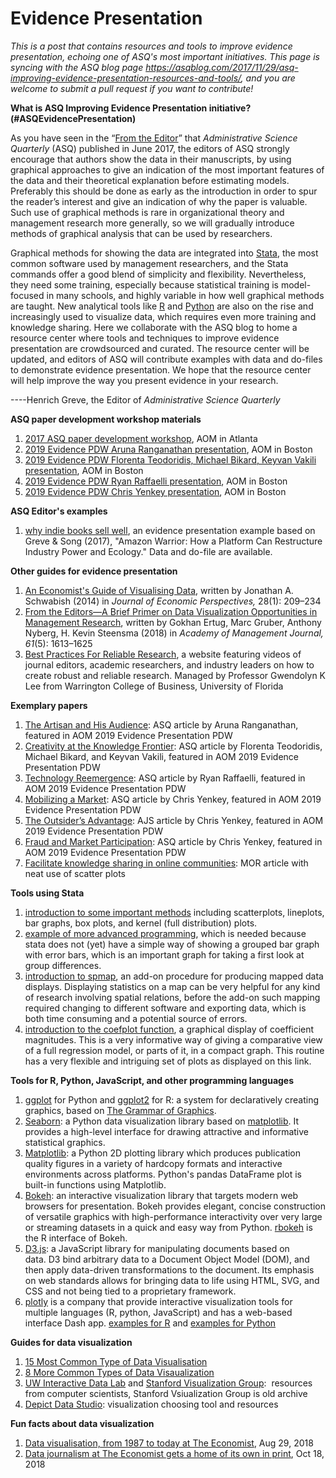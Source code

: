 # Evidence Presentation
<em>This is a post that contains resources and tools to improve evidence presentation, echoing one of ASQ's most important initiatives. This page is syncing with the ASQ blog page https://asqblog.com/2017/11/29/asq-improving-evidence-presentation-resources-and-tools/, and you are welcome to submit a pull request if you want to contribute! </em>

<strong>What is ASQ Improving Evidence Presentation initiative?(#ASQEvidencePresentation)</strong>

As you have seen in the “<a href="http://journals.sagepub.com/doi/full/10.1177/0001839217707199">From the Editor</a>” that <em>Administrative Science Quarterly</em> (ASQ) published in June 2017, the editors of ASQ strongly encourage that authors show the data in their manuscripts, by using graphical approaches to give an indication of the most important features of the data and their theoretical explanation before estimating models. Preferably this should be done as early as the introduction in order to spur the reader’s interest and give an indication of why the paper is valuable. Such use of graphical methods is rare in organizational theory and management research more generally, so we will gradually introduce methods of graphical analysis that can be used by researchers.

Graphical methods for showing the data are integrated into <a href="https://www.stata.com/">Stata</a>, the most common software used by management researchers, and the Stata commands offer a good blend of simplicity and flexibility. Nevertheless, they need some training, especially because statistical training is model-focused in many schools, and highly variable in how well graphical methods are taught. New analytical tools like <a href="https://www.r-project.org/">R</a> and <a href="https://www.python.org/">Python</a> are also on the rise and increasingly used to visualize data, which requires even more training and knowledge sharing. Here we collaborate with the ASQ blog to home a resource center where tools and techniques to improve evidence presentation are crowdsourced and curated. The resource center will be updated, and editors of ASQ will contribute examples with data and do-files to demonstrate evidence presentation. We hope that the resource center will help improve the way you present evidence in your research.

----Henrich Greve, the Editor of <em>Administrative </em><em>Science Quarterly</em>

<strong>ASQ paper development workshop materials</strong>
<ol>
	<li><a href="http://www.henrichgreve.com/uploads/7/2/2/0/72202341/webposting.pdf">2017 ASQ paper development workshop</a>, AOM in Atlanta</li>
	<li><a href="https://github.com/amyzhaoding/evidence_presentation/blob/master/Aruna%20Ranganathan_Evidence%20PDW_AOM_2019.pdf">2019 Evidence PDW Aruna Ranganathan presentation</a>, AOM in Boston</li>
	<li><a href="https://github.com/amyzhaoding/evidence_presentation/blob/master/Teodoridis%2C%20Mikard%2C%20Vakili_Evidence%20PDW_AOM%202019.pdf">2019 Evidence PDW Florenta Teodoridis, Michael Bikard, Keyvan Vakili presentation</a>, AOM in Boston</li>
	<li><a href="https://github.com/amyzhaoding/evidence_presentation/blob/master/Ryan%20Raffaelli_Evidence%20PDW_AOM2019.pdf">2019 Evidence PDW Ryan Raffaelli presentation</a>, AOM in Boston</li>
	<li><a href="https://github.com/amyzhaoding/evidence_presentation/blob/master/Chris%20Yenkey_Evidence%20PDW_AOM%202019.pdf">2019 Evidence PDW Chris Yenkey presentation</a>, AOM in Boston</li>
</ol>
<strong>ASQ Editor's examples</strong>
<ol>
	<li><a href="http://www.organizationalmusings.com/2017/11/improving-evidence-presentation-example.html">why indie books sell well</a>, an evidence presentation example based on Greve & Song (2017), "Amazon Warrior: How a Platform Can Restructure Industry Power and Ecology." Data and do-file are available.</li>
</ol>
<strong>Other guides for evidence presentation</strong>
<ol>
	<li><a href="http://pubs.aeaweb.org/doi/pdfplus/10.1257/jep.28.1.209">An Economist's Guide of Visualising Data</a>, written by Jonathan A. Schwabish (2014) in <em>Journal of Economic Perspectives, </em>28(1): 209–234</li>
	<li><a href="https://journals.aom.org/doi/pdf/10.5465/amj.2018.4005">From the Editors—A Brief Primer on Data Visualization Opportunities in Management Research</a>, written by Gokhan Ertug, Marc Gruber, Anthony Nyberg, H. Kevin Steensma (2018) in <em>Academy of Management Journal, 61</em>(5): 1613–1625</li>
	<li><a href="https://warrington.ufl.edu/reliable-research-in-business/best-practices-for-reliable-research/" target="_blank" rel="noopener">Best Practices For Reliable Research</a>, a website featuring videos of journal editors, academic researchers, and industry leaders on how to create robust and reliable research. Managed by Professor Gwendolyn K Lee from Warrington College of Business, University of Florida</li>
</ol>
<strong>Exemplary papers</strong>
<ol>
	<li><a href="https://journals.sagepub.com/doi/10.1177/0001839217725782">The Artisan and His Audience</a>: ASQ article by Aruna Ranganathan, featured in AOM 2019 Evidence Presentation PDW</li>
	<li><a href="https://journals.sagepub.com/doi/full/10.1177/0001839218793384">Creativity at the Knowledge Frontier</a>: ASQ article by Florenta Teodoridis, Michael Bikard, and Keyvan Vakili, featured in AOM 2019 Evidence Presentation PDW</li>
	<li><a href="https://journals.sagepub.com/doi/10.1177/0001839218778505">Technology Reemergence</a>: ASQ article by Ryan Raffaelli, featured in AOM 2019 Evidence Presentation PDW</li>
	<li><a href="https://journals.sagepub.com/doi/10.1177/0001839215597269">Mobilizing a Market</a>: ASQ article by Chris Yenkey, featured in AOM 2019 Evidence Presentation PDW</li>
	<li><a href="https://www.journals.uchicago.edu/doi/abs/10.1086/700694">The Outsider’s Advantage</a>: AJS article by Chris Yenkey, featured in AOM 2019 Evidence Presentation PDW</li>
	<li><a href="https://journals.sagepub.com/doi/full/10.1177/0001839217694359">Fraud and Market Participation</a>: ASQ article by Chris Yenkey, featured in AOM 2019 Evidence Presentation PDW</li>
	<li><a href="https://www.cambridge.org/core/journals/management-and-organization-review/article/an-alternative-way-to-make-knowledge-sharing-work-in-online-communities-the-effects-of-hidden-knowledge-facilitators/F0E3FEC4A1505D9556E22E8446CE7F1F/core-reader">Facilitate knowledge sharing in online communities</a>: MOR article with neat use of scatter plots</li>
</ol>
<strong>Tools using Stata</strong>
<ol>
	<li><a href="http://data.princeton.edu/stata/graphics.html">introduction to some important methods</a> including scatterplots, lineplots, bar graphs, box plots, and kernel (full distribution) plots.</li>
	<li><a href="https://stats.idre.ucla.edu/stata/faq/how-can-i-make-a-bar-graph-with-error-bars/">example of more advanced programming</a>, which is needed because stata does not (yet) have a simple way of showing a grouped bar graph with error bars, which is an important graph for taking a first look at group differences.</li>
	<li><a href="https://www.stata.com/support/faqs/graphics/spmap-and-maps/">introduction to spmap</a>, an add-on procedure for producing mapped data displays. Displaying statistics on a map can be very helpful for any kind of research involving spatial relations, before the add-on such mapping required changing to different software and exporting data, which is both time consuming and a potential source of errors.</li>
	<li><a href="https://www.stata.com/meeting/germany14/abstracts/materials/de14_jann.pdf">introduction to the coefplot function</a>, a graphical display of coefficient magnitudes. This is a very informative way of giving a comparative view of a full regression model, or parts of it, in a compact graph. This routine has a very flexible and intriguing set of plots as displayed on this link.</li>
</ol>
<strong>Tools for R, Python, JavaScript, and other programming languages</strong>
<ol>
	<li><a href="http://ggplot.yhathq.com/">ggplot</a> for Python and <a href="http://ggplot2.org/">ggplot2</a> for R: a system for declaratively creating graphics, based on <a href="http://amzn.to/2ef1eWp">The Grammar of Graphics</a>.</li>
	<li><a href="https://seaborn.pydata.org/">Seaborn</a>: a Python data visualization library based on <a class="reference external" href="https://matplotlib.org/">matplotlib</a>. It provides a high-level interface for drawing attractive and informative statistical graphics.</li>
	<li><a href="https://matplotlib.org/">Matplotlib</a>: a Python 2D plotting library which produces publication quality figures in a variety of hardcopy formats and interactive environments across platforms. Python's pandas DataFrame plot is built-in functions using Matplotlib.</li>
	<li><a href="https://bokeh.pydata.org/en/latest/">Bokeh</a>: an interactive visualization library that targets modern web browsers for presentation. Bokeh provides elegant, concise construction of versatile graphics with high-performance interactivity over very large or streaming datasets in a quick and easy way from Python. <a href="http://hafen.github.io/rbokeh/">rbokeh</a> is the R interface of Bokeh.</li>
	<li><a href="https://d3js.org/">D3.js</a>: a JavaScript library for manipulating documents based on data. D3 bind arbitrary data to a Document Object Model (DOM), and then apply data-driven transformations to the document. Its emphasis on web standards allows for bringing data to life using HTML, SVG, and CSS and not being tied to a proprietary framework.</li>
	<li><a href="https://plot.ly/">plotly</a> is a company that provide interactive visualization tools for multiple languages (R, python, JavaScript) and has a web-based interface Dash app. <a href="https://moderndata.plot.ly/interactive-r-visualizations-with-d3-ggplot2-rstudio/">examples for R</a> and <a href="https://plot.ly/python/ipython-notebook-tutorial/">examples for Python</a></li>
</ol>
<strong>Guides for data visualization</strong>
<ol>
	<li><a href="https://info.datalabsagency.com/blog/data-visualization-news/15-most-common-types-of-data-visualisation">15 Most Common Type of Data Visualisation</a></li>
	<li><a href="https://info.datalabsagency.com/blog/articles/more-common-of-types-data-visualizations">8 More Common Types of Data Visaualization</a></li>
	<li><a href="http://idl.cs.washington.edu/">UW Interactive Data Lab</a> and <a href="http://vis.stanford.edu/">Stanford Visualization Group</a>:  resources from computer scientists, Stanford Vsiualization Group is old archive</li>
	<li><a href="https://depictdatastudio.com/charts/">Depict Data Studio</a>: visualization choosing tool and resources</li>
</ol>
<strong>Fun facts about data visualization</strong>
<ol>
	<li><a href="https://medium.economist.com/data-visualisation-from-1987-to-today-65d0609c6017">Data visualisation, from 1987 to today at The Economist</a>, Aug 29, 2018</li>
	<li><a href="https://medium.economist.com/data-journalism-at-the-economist-gets-a-home-of-its-own-in-print-92e194c7f67e">Data journalism at The Economist gets a home of its own in print</a>, Oct 18, 2018</li>
</ol>
<code></code>
